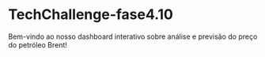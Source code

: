 # TechChallenge-fase4.10
Bem-vindo ao nosso dashboard interativo sobre análise e previsão do preço do petróleo Brent!

